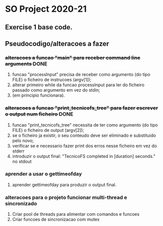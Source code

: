 # SO Project 2020-21
## Exercise 1 base code.

## Pseudocodigo/alteracoes a fazer

### <s> alteracoes a funcao "main" para receber command line arguments </s> DONE
1. funcao "processInput" precisa de receber como argumento (do tipo FILE) o ficheiro de instrucoes (argv[1]);
2. alterar primeiro while da funcao processInput para ler do ficheiro passado como argumento em vez do stdin;
3. (em principio funcionara).

### <s> alteracoes a funcao "print_tecnicofs_tree" para fazer escrever o output num ficheiro </s> DONE
1. funcao "print_tecnicofs_tree" necessita de ter como argumento (do tipo FILE) o ficheiro de output (argv[2]);
2. se o ficheiro ja existir, o seu conteudo deve ser eliminado e substituido pelo novo;
3. verificar se e necessario fazer print dos erros nesse ficheiro em vez do stderr
4. introduzir o output final: "TecnicoFS completed in [duration] seconds." no stdout

### aprender a usar o gettimeofday
1. aprender gettimeofday para produzir o output final.

### alteracoes para o projeto funcionar multi-thread e sincronizado
1. Criar pool de threads para alimentar com comandos e funcoes
2. Criar funcoes de sincronizacao com mutex
